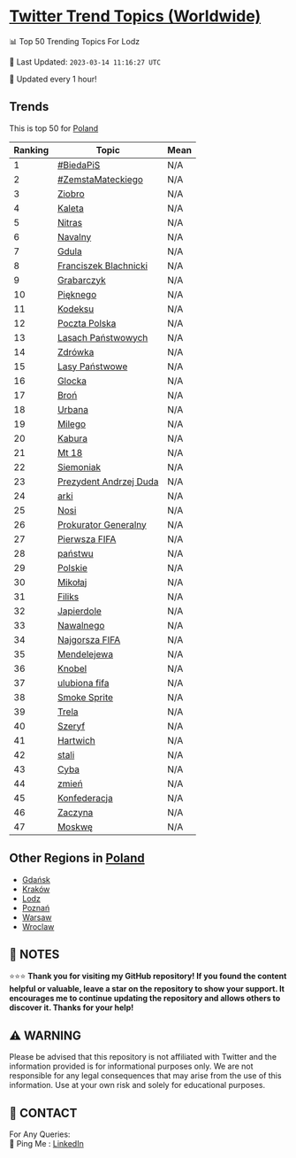[Twitter Trend Topics (Worldwide)](https://github.com/ErcinDedeoglu/Twitter-Trend-Topics)
==========


📊 Top 50 Trending Topics For Lodz

📆 Last Updated: `2023-03-14 11:16:27 UTC`

🔧 Updated every 1 hour!


## Trends

This is top 50 for [Poland](</Poland>)

| Ranking | Topic | Mean |
| ------- | ------------ | ------------ |
| 1 | [#BiedaPiS](http://twitter.com/search?q=%23BiedaPiS) | N/A |
| 2 | [#ZemstaMateckiego](http://twitter.com/search?q=%23ZemstaMateckiego) | N/A |
| 3 | [Ziobro](http://twitter.com/search?q=Ziobro) | N/A |
| 4 | [Kaleta](http://twitter.com/search?q=Kaleta) | N/A |
| 5 | [Nitras](http://twitter.com/search?q=Nitras) | N/A |
| 6 | [Navalny](http://twitter.com/search?q=Navalny) | N/A |
| 7 | [Gdula](http://twitter.com/search?q=Gdula) | N/A |
| 8 | [Franciszek Blachnicki](http://twitter.com/search?q=Franciszek+Blachnicki) | N/A |
| 9 | [Grabarczyk](http://twitter.com/search?q=Grabarczyk) | N/A |
| 10 | [Pięknego](http://twitter.com/search?q=Pi%c4%99knego) | N/A |
| 11 | [Kodeksu](http://twitter.com/search?q=Kodeksu) | N/A |
| 12 | [Poczta Polska](http://twitter.com/search?q=Poczta+Polska) | N/A |
| 13 | [Lasach Państwowych](http://twitter.com/search?q=Lasach+Pa%c5%84stwowych) | N/A |
| 14 | [Zdrówka](http://twitter.com/search?q=Zdr%c3%b3wka) | N/A |
| 15 | [Lasy Państwowe](http://twitter.com/search?q=Lasy+Pa%c5%84stwowe) | N/A |
| 16 | [Glocka](http://twitter.com/search?q=Glocka) | N/A |
| 17 | [Broń](http://twitter.com/search?q=Bro%c5%84) | N/A |
| 18 | [Urbana](http://twitter.com/search?q=Urbana) | N/A |
| 19 | [Milego](http://twitter.com/search?q=Milego) | N/A |
| 20 | [Kabura](http://twitter.com/search?q=Kabura) | N/A |
| 21 | [Mt 18](http://twitter.com/search?q=Mt+18) | N/A |
| 22 | [Siemoniak](http://twitter.com/search?q=Siemoniak) | N/A |
| 23 | [Prezydent Andrzej Duda](http://twitter.com/search?q=Prezydent+Andrzej+Duda) | N/A |
| 24 | [arki](http://twitter.com/search?q=arki) | N/A |
| 25 | [Nosi](http://twitter.com/search?q=Nosi) | N/A |
| 26 | [Prokurator Generalny](http://twitter.com/search?q=Prokurator+Generalny) | N/A |
| 27 | [Pierwsza FIFA](http://twitter.com/search?q=Pierwsza+FIFA) | N/A |
| 28 | [państwu](http://twitter.com/search?q=pa%c5%84stwu) | N/A |
| 29 | [Polskie](http://twitter.com/search?q=Polskie) | N/A |
| 30 | [Mikołaj](http://twitter.com/search?q=Miko%c5%82aj) | N/A |
| 31 | [Filiks](http://twitter.com/search?q=Filiks) | N/A |
| 32 | [Japierdole](http://twitter.com/search?q=Japierdole) | N/A |
| 33 | [Nawalnego](http://twitter.com/search?q=Nawalnego) | N/A |
| 34 | [Najgorsza FIFA](http://twitter.com/search?q=Najgorsza+FIFA) | N/A |
| 35 | [Mendelejewa](http://twitter.com/search?q=Mendelejewa) | N/A |
| 36 | [Knobel](http://twitter.com/search?q=Knobel) | N/A |
| 37 | [ulubiona fifa](http://twitter.com/search?q=ulubiona+fifa) | N/A |
| 38 | [Smoke Sprite](http://twitter.com/search?q=Smoke+Sprite) | N/A |
| 39 | [Trela](http://twitter.com/search?q=Trela) | N/A |
| 40 | [Szeryf](http://twitter.com/search?q=Szeryf) | N/A |
| 41 | [Hartwich](http://twitter.com/search?q=Hartwich) | N/A |
| 42 | [stali](http://twitter.com/search?q=stali) | N/A |
| 43 | [Cyba](http://twitter.com/search?q=Cyba) | N/A |
| 44 | [zmień](http://twitter.com/search?q=zmie%c5%84) | N/A |
| 45 | [Konfederacja](http://twitter.com/search?q=Konfederacja) | N/A |
| 46 | [Zaczyna](http://twitter.com/search?q=Zaczyna) | N/A |
| 47 | [Moskwę](http://twitter.com/search?q=Moskw%c4%99) | N/A |



## Other Regions in [Poland](</Poland>)

* [Gdańsk](</Poland/Gdańsk.md>)
* [Kraków](</Poland/Kraków.md>)
* [Lodz](</Poland/Lodz.md>)
* [Poznań](</Poland/Poznań.md>)
* [Warsaw](</Poland/Warsaw.md>)
* [Wroclaw](</Poland/Wroclaw.md>)



## 📝 NOTES

⭐⭐⭐ **Thank you for visiting my GitHub repository! If you found the content helpful or valuable, leave a star on the repository to show your support. It encourages me to continue updating the repository and allows others to discover it. Thanks for your help!**


## ⚠️ WARNING

Please be advised that this repository is not affiliated with Twitter and the information provided is for informational purposes only. We are not responsible for any legal consequences that may arise from the use of this information. Use at your own risk and solely for educational purposes.


## 📨 CONTACT

 For Any Queries:  
            🏓 Ping Me : [LinkedIn](https://www.linkedin.com/in/ercindedeoglu/)
